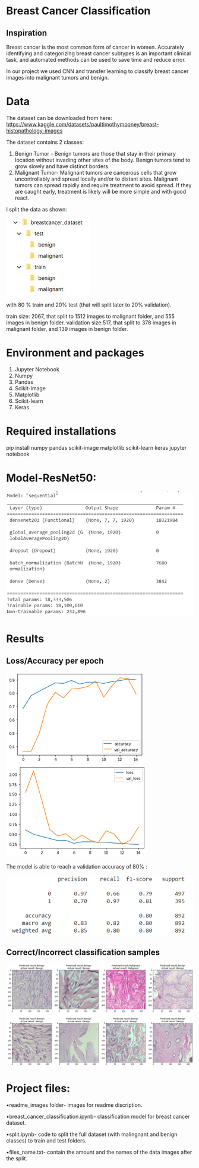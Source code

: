 # Breast Cancer Classification
## Inspiration
Breast cancer is the most common form of cancer in women. Accurately identifying and categorizing breast cancer subtypes is an important clinical task, and automated methods can be used to save time and reduce error.

In our project we used CNN and transfer learning to classify breast cancer images into malignant tumors and benign.

# Data
The dataset can be downloaded from here: 
https://www.kaggle.com/datasets/paultimothymooney/breast-histopathology-images

The dataset contains 2 classes:
1. Benign Tumor - 
  Benign tumors are those that stay in their primary location without invading other sites of     the body. Benign tumors tend to grow slowly and have distinct borders.
2. Malignant Tumor-
  Malignant tumors are cancerous cells that grow uncontrollably and spread locally and/or to       distant sites. Malignant tumors can spread rapidly and require treatment to avoid spread. If they are caught early, treatment is likely will be  more simple and with good react.

I split the data as shown:

![](readme_images/split_data.jpeg) 

with 80 % train and 20% test (that will split later to 20% validation).

train size: 2067, that split to 1512 images to malignant folder, and 555 images in benign folder.
validation size:517, that  split to 378 images in malignant folder, and 139 images in benign folder.




# Environment and packages
1. Jupyter Notebook
2. Numpy
3. Pandas
4. Scikit-image
5. Matplotlib
6. Scikit-learn
7. Keras

# Required installations
pip install numpy pandas scikit-image matplotlib scikit-learn keras jupyter notebook

# Model-ResNet50:
![](readme_images/model.png)


# Results
## Loss/Accuracy per epoch
![](readme_images/acc_plot.png)
![](readme_images/loss_plot.png)


The model is able to reach a validation accuracy of 80% :

![](readme_images/results.png)


## Correct/Incorrect classification samples
![](readme_images/predictionsVSactual.png)


# Project files:
 •readme_images folder- images for readme discription.
 
 •breast_cancer_classification.ipynb- classification model for breast cancer dataset.
 
 •split.ipynb- code to split the full dataset (with malingnant and benign classes) to train and test folders. 
 
 •files_name.txt- contain the amount and the names of the data images after the split.

